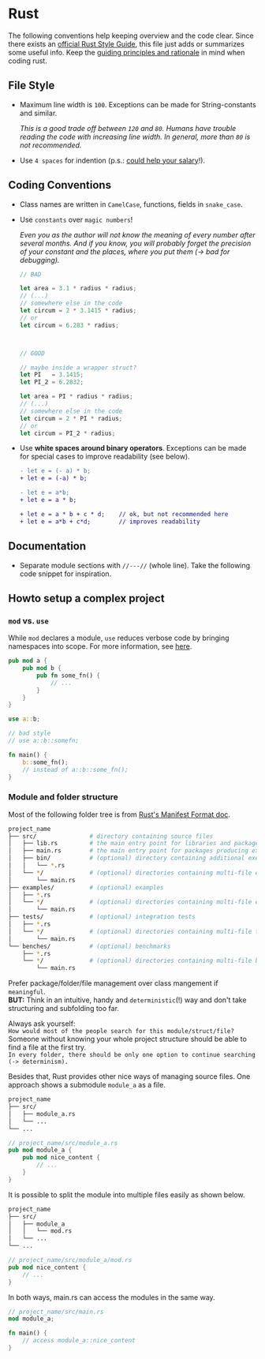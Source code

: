 # Rust

The following conventions help keeping overview and the code clear.
Since there exists an [official Rust Style Guide][www_rust_style_guide], this file just adds or summarizes some useful info.
Keep the [guiding principles and rationale][www_rust_principles] in mind when coding rust.

## File Style

* Maximum line width is `100`.
  Exceptions can be made for String-constants and similar.

  _This is a good trade off between `120` and `80`.
  Humans have trouble reading the code with increasing line width.
  In general, more than `80` is not recommended._

* Use `4 spaces` for indention (p.s.: [could help your salary][www_salary]!).

## Coding Conventions

* Class names are written in `CamelCase`, functions, fields in `snake_case`.

* Use `constants` over `magic numbers`!

  _Even you as the author will not know the meaning of every number after several months.
  And if you know, you will probably forget the precision of your constant and the places, where you put them (-> bad for debugging)._

  ```rust
  // BAD

  let area = 3.1 * radius * radius;
  // (...)
  // somewhere else in the code
  let circum = 2 * 3.1415 * radius;
  // or
  let circum = 6.283 * radius;



  // GOOD

  // maybe inside a wrapper struct?
  let PI   = 3.1415;
  let PI_2 = 6.2832;

  let area = PI * radius * radius;
  // (...)
  // somewhere else in the code
  let circum = 2 * PI * radius;
  // or
  let circum = PI_2 * radius;
  ```

* Use __white spaces around binary operators__.
  Exceptions can be made for special cases to improve readability (see below).

  ```diff
  - let e = (- a) * b;
  + let e = (-a) * b;

  - let e = a*b;
  + let e = a * b;

  + let e = a * b + c * d;    // ok, but not recommended here
  + let e = a*b + c*d;        // improves readability
  ```

## Documentation

* Separate module sections with `//---//` (whole line).
  Take the following code snippet for inspiration.

## Howto setup a complex project

### `mod` vs. `use`

While `mod` declares a module, `use` reduces verbose code by bringing namespaces into scope.
For more information, see [here][www_rust_mod_use_examples].

```rust
pub mod a {
    pub mod b {
        pub fn some_fn() {
            // ...
        }
    }
}

use a::b;

// bad style
// use a::b::somefn;

fn main() {
    b::some_fn();
    // instead of a::b::some_fn();
}
```

### Module and folder structure

Most of the following folder tree is from [Rust's Manifest Format doc][www_rust_project_overview].

```zsh
project_name
├── src/               # directory containing source files
│   ├── lib.rs         # the main entry point for libraries and packages
│   ├── main.rs        # the main entry point for packages producing executables
│   ├── bin/           # (optional) directory containing additional executables
│   │   └── *.rs
│   └── */             # (optional) directories containing multi-file executables
│       └── main.rs
├── examples/          # (optional) examples
│   ├── *.rs
│   └── */             # (optional) directories containing multi-file examples
│       └── main.rs
├── tests/             # (optional) integration tests
│   ├── *.rs
│   └── */             # (optional) directories containing multi-file tests
│       └── main.rs
└── benches/           # (optional) benchmarks
    ├── *.rs
    └── */             # (optional) directories containing multi-file benchmarks
        └── main.rs
```

Prefer package/folder/file management over class mangement if `meaningful`.  
__BUT:__ Think in an intuitive, handy and `deterministic`(!) way and don't take structuring and subfolding too far.

Always ask yourself:  
`How would most of the people search for this module/struct/file?`  
Someone without knowing your whole project structure should be able to find a file at the first try.  
`In every folder, there should be only one option to continue searching (-> determinism).`

Besides that, Rust provides other nice ways of managing source files.
One approach shows a submodule `module_a` as a file.

```zsh
project_name
├── src/
│   ├── module_a.rs
│   └── ...
└── ...
```

```rust
// project_name/src/module_a.rs
pub mod module_a {
    pub mod nice_content {
        // ...
    }
}
```

It is possible to split the module into multiple files easily as shown below.

```zsh
project_name
├── src/
│   ├── module_a
│   │   └── mod.rs
│   └── ...
└── ...
```

```rust
// project_name/src/module_a/mod.rs
pub mod nice_content {
    // ...
}
```

In both ways, main.rs can access the modules in the same way.

```rust
// project_name/src/main.rs
mod module_a;

fn main() {
    // access module_a::nice_content
}
```

[www_rust_style_guide]: https://github.com/rust-dev-tools/fmt-rfcs/blob/master/guide/guide.md
[www_rust_principles]: https://github.com/rust-dev-tools/fmt-rfcs/blob/master/guide/principles.md
[www_salary]: https://stackoverflow.blog/2017/06/15/developers-use-spaces-make-money-use-tabs
[www_rust_mod_use_examples]: https://dev.to/hertz4/rust-module-essentials-12oi
[www_rust_project_overview]: https://doc.rust-lang.org/cargo/reference/manifest.html#configuring-a-target
